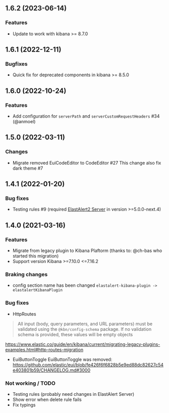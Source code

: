 ## 1.6.2 (2023-06-14)

### Features
- Update to work with kibana >= 8.7.0

## 1.6.1 (2022-12-11)

### Bugfixes
- Quick fix for deprecated components in kibana >= 8.5.0 

## 1.6.0 (2022-10-24)

### Features
- Add configuration for `serverPath` and `serverCustomRequestHeaders` #34 (@anmoel)

## 1.5.0 (2022-03-11)

### Changes
- Migrate removed EuiCodeEditor to CodeEditor #27 This change also fix dark theme #7

## 1.4.1 (2022-01-20)

### Bug fixes
- Testing rules #9 (required [ElastAlert2 Server](https://github.com/Karql/elastalert2-server) in version >=5.0.0-next.4) 

## 1.4.0 (2021-03-16)

### Features
- Migrate from legacy plugin to Kibana Plaftorm (thanks to: @ch-bas who started this migration)
- Support version Kibana >=7.10.0 <=7.16.2

### Braking changes
- config section name has been changed `elastalert-kibana-plugin -> elastalertKibanaPlugin`

### Bug fixes
- HttpRoutes
> All input (body, query parameters, and URL parameters) must be validated using the `@kbn/config-schema` package. If no validation schema is provided, these values will be empty objects

https://www.elastic.co/guide/en/kibana/current/migrating-legacy-plugins-examples.html#http-routes-migration

- EuiButtonToggle
EuiButtonToggle was removed: https://github.com/elastic/eui/blob/fe426f6f6828b5e9ed88dc82627c54e403801b59/CHANGELOG.md#3000

### Not working / TODO
- Testing rules (probably need changes in ElastAlert Server)
- Show error when delete rule fails
- Fix typings